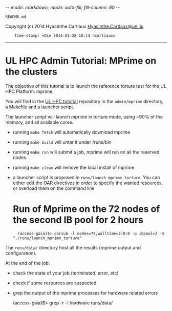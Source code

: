 -*- mode: markdown; mode: auto-fill; fill-column: 80 -*-

`README.md`

Copyright (c) 2014 Hyacinthe Cartiaux <Hyacinthe.Cartiaux@uni.lu>

        Time-stamp: <Dim 2014-01-28 18:14 hcartiaux>

-------------------


# UL HPC Admin Tutorial: MPrime on the clusters

The objective of this tutorial is to launch the reference torture test for the
UL HPC Platform: mprime.

You will find in the [UL HPC tutorial](https://github.com/ULHPC/tutorials)
repository in the `admin/mprime` directory, a Makefile and a launcher script.

The launcher script will launch mprime in torture mode, using ~90% of the 
memory, and all available cores.

* running `make fetch` will automatically download mprime
* running `make build` will untar it under /runs/bin
* running `make run` will submit a job, mprime will run on all the reserved nodes
* running `make clean` will remove the local install of mprime

* a launcher script is proposed in `runs/launch_mprime_torture`. You can either
  edit the OAR directives in order to specify the wanted resources, or overload
  them on the command line

    # Run of Mprime on the 72 nodes of the second IB pool for 2 hours
		(access-gaia)$> oarsub -l nodes=72,walltime=2:0:0 -p ibpool=2 -S "./runs/launch_mprime_torture"

The `runs/data/` directory host all the results (mprime output and configuration).

At the end of the job:

* check the state of your job (terminated, error, etc)
* check if some resources are suspected
* grep the output of the mprime processes for hardware related errors

    (access-gaia)$> grep -r -i hardware runs/data/

